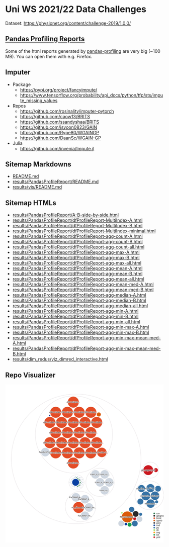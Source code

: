 # Uni WS 2021/22 Data Challenges

Dataset: https://physionet.org/content/challenge-2019/1.0.0/

## [Pandas Profiling Reports](results/PandasProfileReport)

Some of the html reports generated by
[pandas-profiling](https://github.com/pandas-profiling/pandas-profiling)
are very big (~100 MB). You can open them with e.g. Firefox.

## Imputer

- Package
    - https://pypi.org/project/fancyimpute/
    - https://www.tensorflow.org/probability/api_docs/python/tfp/sts/impute_missing_values
- Repos
    - https://github.com/rosinality/imputer-pytorch
    - https://github.com/caow13/BRITS
    - https://github.com/ssandyshaa/BRITS
    - https://github.com/jsyoon0823/GAIN
    - https://github.com/Rype80/WGAINGP
    - https://github.com/DaanSc/WGAIN-GP
- Julia
    - https://github.com/invenia/Impute.jl

## Sitemap Markdowns

- [README.md](README.md)
- [results/PandasProfileReport/README.md](results/PandasProfileReport/README.md)
- [results/vis/README.md](results/vis/README.md)

## Sitemap HTMLs

- [results/PandasProfileReport/A-B-side-by-side.html](results/PandasProfileReport/A-B-side-by-side.html)
- [results/PandasProfileReport/dfProfileReport-MultiIndex-A.html](results/PandasProfileReport/dfProfileReport-MultiIndex-A.html)
- [results/PandasProfileReport/dfProfileReport-MultiIndex-B.html](results/PandasProfileReport/dfProfileReport-MultiIndex-B.html)
- [results/PandasProfileReport/dfProfileReport-MultiIndex-minimal.html](results/PandasProfileReport/dfProfileReport-MultiIndex-minimal.html)
- [results/PandasProfileReport/dfProfileReport-agg-count-A.html](results/PandasProfileReport/dfProfileReport-agg-count-A.html)
- [results/PandasProfileReport/dfProfileReport-agg-count-B.html](results/PandasProfileReport/dfProfileReport-agg-count-B.html)
- [results/PandasProfileReport/dfProfileReport-agg-count-all.html](results/PandasProfileReport/dfProfileReport-agg-count-all.html)
- [results/PandasProfileReport/dfProfileReport-agg-max-A.html](results/PandasProfileReport/dfProfileReport-agg-max-A.html)
- [results/PandasProfileReport/dfProfileReport-agg-max-B.html](results/PandasProfileReport/dfProfileReport-agg-max-B.html)
- [results/PandasProfileReport/dfProfileReport-agg-max-all.html](results/PandasProfileReport/dfProfileReport-agg-max-all.html)
- [results/PandasProfileReport/dfProfileReport-agg-mean-A.html](results/PandasProfileReport/dfProfileReport-agg-mean-A.html)
- [results/PandasProfileReport/dfProfileReport-agg-mean-B.html](results/PandasProfileReport/dfProfileReport-agg-mean-B.html)
- [results/PandasProfileReport/dfProfileReport-agg-mean-all.html](results/PandasProfileReport/dfProfileReport-agg-mean-all.html)
- [results/PandasProfileReport/dfProfileReport-agg-mean-med-A.html](results/PandasProfileReport/dfProfileReport-agg-mean-med-A.html)
- [results/PandasProfileReport/dfProfileReport-agg-mean-med-B.html](results/PandasProfileReport/dfProfileReport-agg-mean-med-B.html)
- [results/PandasProfileReport/dfProfileReport-agg-median-A.html](results/PandasProfileReport/dfProfileReport-agg-median-A.html)
- [results/PandasProfileReport/dfProfileReport-agg-median-B.html](results/PandasProfileReport/dfProfileReport-agg-median-B.html)
- [results/PandasProfileReport/dfProfileReport-agg-median-all.html](results/PandasProfileReport/dfProfileReport-agg-median-all.html)
- [results/PandasProfileReport/dfProfileReport-agg-min-A.html](results/PandasProfileReport/dfProfileReport-agg-min-A.html)
- [results/PandasProfileReport/dfProfileReport-agg-min-B.html](results/PandasProfileReport/dfProfileReport-agg-min-B.html)
- [results/PandasProfileReport/dfProfileReport-agg-min-all.html](results/PandasProfileReport/dfProfileReport-agg-min-all.html)
- [results/PandasProfileReport/dfProfileReport-agg-min-max-A.html](results/PandasProfileReport/dfProfileReport-agg-min-max-A.html)
- [results/PandasProfileReport/dfProfileReport-agg-min-max-B.html](results/PandasProfileReport/dfProfileReport-agg-min-max-B.html)
- [results/PandasProfileReport/dfProfileReport-agg-min-max-mean-med-A.html](results/PandasProfileReport/dfProfileReport-agg-min-max-mean-med-A.html)
- [results/PandasProfileReport/dfProfileReport-agg-min-max-mean-med-B.html](results/PandasProfileReport/dfProfileReport-agg-min-max-mean-med-B.html)
- [results/dim_redus/viz_dimred_interactive.html](results/dim_redus/viz_dimred_interactive.html)

## Repo Visualizer

![Repo Visualization](RepoVisualization.svg)
